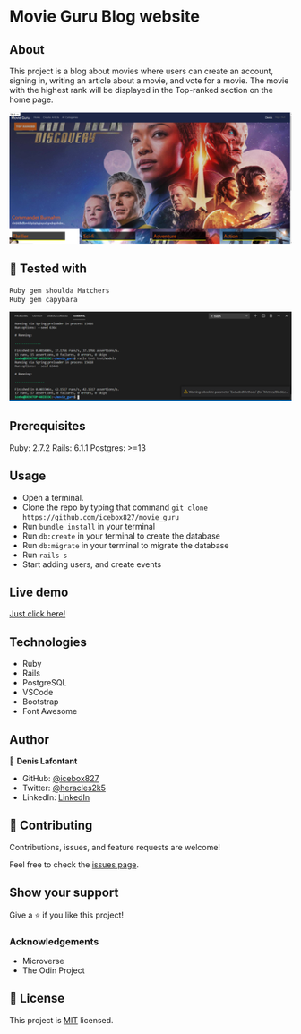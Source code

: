 # Movie Guru Blog website

## About

This project is a blog about movies where users can create an account, signing in, writing an article about a movie, and vote for a movie.
The movie with the highest rank will be displayed in the Top-ranked section on the home page.

![SCREENSHOT](APP_SCREENSHOT.png)

## 🔨 Tested with
    Ruby gem shoulda Matchers
    Ruby gem capybara
![Screenshot](test.png)

## Prerequisites

Ruby: 2.7.2 Rails: 6.1.1 Postgres: >=13

## Usage

- Open a terminal.
- Clone the repo by typing that command `git clone https://github.com/icebox827/movie_guru` 
- Run `bundle install` in your terminal
- Run `db:create` in your terminal to create the database
- Run `db:migrate` in your terminal to migrate the database
- Run `rails s`
- Start adding users, and create events

## Live demo
[Just click here!]()

## Technologies

- Ruby
- Rails
- PostgreSQL
- VSCode
- Bootstrap
- Font Awesome

## Author

👤 **Denis Lafontant**

- GitHub: [@icebox827](https://github.com/icebox827)
- Twitter: [@heracles2k5](https://twitter.com/@heracles2k5)
- LinkedIn: [LinkedIn](https://www.linkedin.com/in/denis-lafontant/)

## 🤝 Contributing

Contributions, issues, and feature requests are welcome!

Feel free to check the [issues page](https://github.com/icebox827/movie_guru/issues/1).

## Show your support

Give a ⭐️ if you like this project!

### Acknowledgements

- Microverse
- The Odin Project

## 📝 License

This project is [MIT](./LICENSE) licensed.